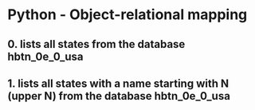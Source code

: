 # Python - Object-relational mapping

## 0. lists all states from the database hbtn_0e_0_usa
## 1. lists all states with a name starting with N (upper N) from the database hbtn_0e_0_usa
